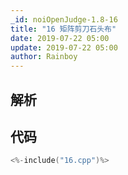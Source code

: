 ```yaml
---
_id: noiOpenJudge-1.8-16
title: "16 矩阵剪刀石头布"
date: 2019-07-22 05:00
update: 2019-07-22 05:00
author: Rainboy
---
```


## 解析

## 代码

```c
<%-include("16.cpp")%>
```

